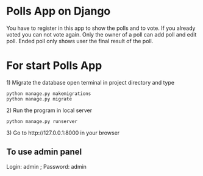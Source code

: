 # Polls App on Django
You have to register in this app to show the polls and to vote. 
If you already voted you can not vote again. 
Only the owner of a poll can add poll and edit poll. 
Ended poll only shows user the final result of the poll. 

<h1>For start Polls App</h1>

<p>1) Migrate the database open terminal in project directory and type</p>
<code>python manage.py makemigrations</code><br>
<code>python manage.py migrate</code>

<p>2) Run the program in local server</p>
<code>python manage.py runserver</code>

<p>3) Go to http://127.0.0.1:8000 in your browser</p>

<h2>To use admin panel</h2>
<p>Login: admin ; Password: admin </p>
